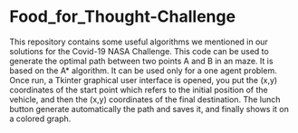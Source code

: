 # Food_for_Thought-Challenge
This repository contains some useful algorithms we mentioned in our solutions for the Covid-19 NASA Challenge.
This code can be used to generate the optimal path between two points A and B in an maze. It is based on the A* algorithm.
It can be used only for a one agent problem. Once run, a Tkinter graphical user interface is opened, you put the (x,y) coordinates of the start point which refers to the initial position of the vehicle, and then the (x,y) coordinates of the final destination. The lunch button generate automatically the path and saves it, and finally shows it on a colored graph.
